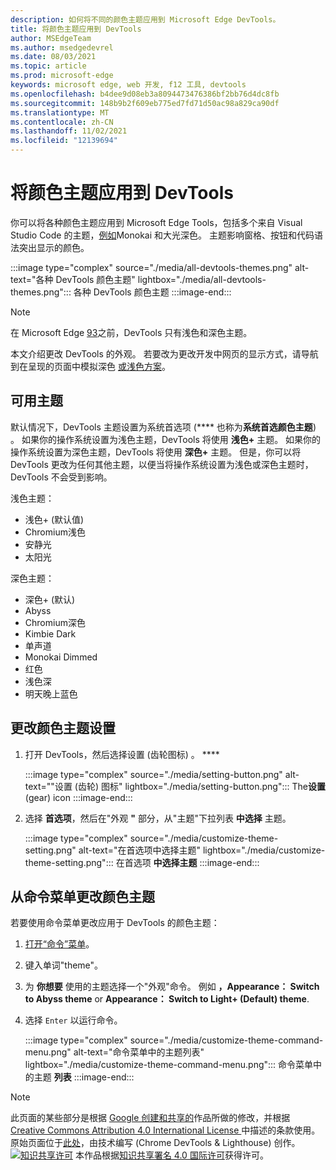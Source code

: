 ```yaml
---
description: 如何将不同的颜色主题应用到 Microsoft Edge DevTools。
title: 将颜色主题应用到 DevTools
author: MSEdgeTeam
ms.author: msedgedevrel
ms.date: 08/03/2021
ms.topic: article
ms.prod: microsoft-edge
keywords: microsoft edge, web 开发, f12 工具, devtools
ms.openlocfilehash: b4dee9d08eb3a8094473476386bf2bb76d4dc8fb
ms.sourcegitcommit: 148b9b2f609eb775ed7fd71d50ac98a829ca90df
ms.translationtype: MT
ms.contentlocale: zh-CN
ms.lasthandoff: 11/02/2021
ms.locfileid: "12139694"
---
```

<!-- Copyright Kayce Basques
   Licensed under the Apache License, Version 2.0 (the "License");
   you may not use this file except in compliance with the License.
   You may obtain a copy of the License at
       https://www.apache.org/licenses/LICENSE-2.0
   Unless required by applicable law or agreed to in writing, software
   distributed under the License is distributed on an "AS IS" BASIS,
   WITHOUT WARRANTIES OR CONDITIONS OF ANY KIND, either express or implied.
   See the License for the specific language governing permissions and
   limitations under the License.  -->
# <a name="apply-color-themes-to-devtools"></a>将颜色主题应用到 DevTools

你可以将各种颜色主题应用到 Microsoft Edge Tools，包括多个来自 Visual Studio Code 的主题，[例如][VSCode]Monokai 和大光深色。  主题影响窗格、按钮和代码语法突出显示的颜色。

:::image type="complex" source="./media/all-devtools-themes.png" alt-text="各种 DevTools 颜色主题" lightbox="./media/all-devtools-themes.png":::
   各种 DevTools 颜色主题
:::image-end:::

> [!NOTE]
> 在 Microsoft Edge [93][WhatsNew93]之前，DevTools 只有浅色和深色主题。

本文介绍更改 DevTools 的外观。  若要改为更改开发中网页的显示方式，请导航到在呈现的页面中模拟深色 [或浅色方案][AccessibilityPreferredColorSchemeSimulation]。


<!-- ====================================================================== -->
## <a name="available-themes"></a>可用主题

默认情况下，DevTools 主题设置为系统首选项 (**** 也称为**系统首选颜色主题**) 。  如果你的操作系统设置为浅色主题，DevTools 将使用 **浅色+** 主题。  如果你的操作系统设置为深色主题，DevTools 将使用 **深色+** 主题。  但是，你可以将 DevTools 更改为任何其他主题，以便当将操作系统设置为浅色或深色主题时，DevTools 不会受到影响。

浅色主题：
- 浅色+ (默认值) 
- Chromium浅色
- 安静光
- 太阳光

深色主题：
- 深色+ (默认) 
- Abyss
- Chromium深色
- Kimbie Dark
- 单声道
- Monokai Dimmed
- 红色
- 浅色深
- 明天晚上蓝色


<!-- ====================================================================== -->
## <a name="changing-the-color-theme-from-settings"></a>更改颜色主题设置

1.  打开 DevTools，然后选择设置 (齿轮图标) 。 ****

    :::image type="complex" source="./media/setting-button.png" alt-text="&quot;设置 (齿轮) 图标" lightbox="./media/setting-button.png":::
       The**设置** (gear) icon
    :::image-end:::

1.  选择 **首选项**，然后在"外观 **"** 部分，从"主题"下拉列表 **中选择** 主题。

    :::image type="complex" source="./media/customize-theme-setting.png" alt-text="在首选项中选择主题" lightbox="./media/customize-theme-setting.png":::
       在首选项 **中选择主题**
    :::image-end:::


<!-- ====================================================================== -->
## <a name="changing-the-color-theme-from-the-command-menu"></a>从命令菜单更改颜色主题

若要使用命令菜单更改应用于 DevTools 的颜色主题：

1.  [打开“命令”菜单][DevtoolsCommandMenu]。
1.  键入单词"theme"。
1.  为 **你想要** 使用的主题选择一个"外观"命令。  例如 **，Appearance： Switch to Abyss theme** or **Appearance： Switch to Light+ (Default) theme**.
1.  选择 `Enter` 以运行命令。

    :::image type="complex" source="./media/customize-theme-command-menu.png" alt-text="命令菜单中的主题列表" lightbox="./media/customize-theme-command-menu.png":::
       命令菜单中的主题 **列表**
    :::image-end:::


<!-- ====================================================================== -->
<!-- links -->
[DevtoolsCommandMenu]: ../command-menu/index.md "命令菜单|Microsoft Docs"
[WhatsNew93]: ../whats-new/2021/07/devtools.md "DevTools (Microsoft Edge 93 中的新增) |Microsoft Docs"
[VSCode]: https://code.visualstudio.com
[AccessibilityPreferredColorSchemeSimulation]: ../accessibility/preferred-color-scheme-simulation.md "模拟呈现的页面布局中的深色或浅色|Microsoft Docs"

[CCA4IL]: https://creativecommons.org/licenses/by/4.0
[CCby4Image]: https://i.creativecommons.org/l/by/4.0/88x31.png
[GoogleSitePolicies]: https://developers.google.com/terms/site-policies
[KayceBasques]: https://developers.google.com/web/resources/contributors#kayce-basques


<!-- ====================================================================== -->
> [!NOTE]
> 此页面的某些部分是根据 [Google 创建和共享的][GoogleSitePolicies]作品所做的修改，并根据[ Creative Commons Attribution 4.0 International License ][CCA4IL]中描述的条款使用。
> 原始页面位于[此处](https://developers.google.com/web/tools/chrome-devtools/customize/dark-theme)，由技术编写 (Chrome DevTools \& Lighthouse) 创作。 [][KayceBasques]
[![知识共享许可][CCby4Image]][CCA4IL] 本作品根据[知识共享署名 4.0 国际许可][CCA4IL]获得许可。
